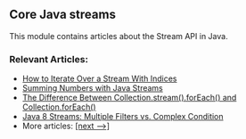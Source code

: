## Core Java streams

This module contains articles about the Stream API in Java.

### Relevant Articles: 
- [How to Iterate Over a Stream With Indices](https://www.baeldung.com/java-stream-indices)
- [Summing Numbers with Java Streams](https://www.baeldung.com/java-stream-sum)
- [The Difference Between Collection.stream().forEach() and Collection.forEach()](https://www.baeldung.com/java-collection-stream-foreach)
- [Java 8 Streams: Multiple Filters vs. Complex Condition](https://www.baeldung.com/java-streams-multiple-filters-vs-condition)
- More articles: [[next -->]](/../core-java-streams-2)
